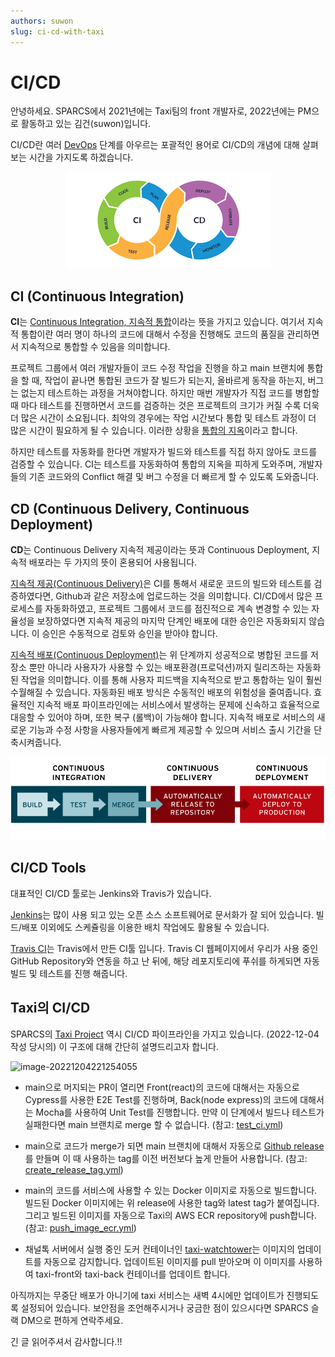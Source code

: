 ```yaml
---
authors: suwon
slug: ci-cd-with-taxi
---
```


# CI/CD

안녕하세요. SPARCS에서 2021년에는 Taxi팀의 front 개발자로, 2022년에는 PM으로 활동하고 있는 김건(suwon)입니다.

CI/CD란 여러 [DevOps](https://en.wikipedia.org/wiki/DevOps) 단계를 아우르는 포괄적인 용어로 CI/CD의 개념에 대해 살펴보는 시간을 가지도록 하겠습니다.

<center>

![image-20221204221254056](./cicd.png)

</center>

## CI (Continuous Integration)

**CI**는 [Continuous Integration, 지속적 통합](https://en.wikipedia.org/wiki/Continuous_integration)이라는 뜻을 가지고 있습니다. 여기서 지속적 통합이란 여러 명이 하나의 코드에 대해서 수정을 진행해도 코드의 품질을 관리하면서 지속적으로 통합할 수 있음을 의미합니다.

프로젝트 그룹에서 여러 개발자들이 코드 수정 작업을 진행을 하고 main 브랜치에 통합을 할 때, 작업이 끝나면 통합된 코드가 잘 빌드가 되는지, 올바르게 동작을 하는지, 버그는 없는지 테스트하는 과정을 거쳐야합니다. 하지만 매번 개발자가 직접 코드를 병합할 때 마다 테스트를 진행하면서 코드를 검증하는 것은 프로젝트의 크기가 커질 수록 더욱더 많은 시간이 소요됩니다. 최악의 경우에는 작업 시간보다 통합 및 테스트 과정이 더 많은 시간이 필요하게 될 수 있습니다. 이러한 상황을 [통합의 지옥](https://wiki.c2.com/?IntegrationHell)이라고 합니다.

하지만 테스트를 자동화를 한다면 개발자가 빌드와 테스트를 직접 하지 않아도 코드를 검증할 수 있습니다. CI는 테스트를 자동화하여 통합의 지옥을 피하게 도와주며, 개발자들의 기존 코드와의 Conflict 해결 및 버그 수정을 더 빠르게 할 수 있도록 도와줍니다.

## CD (Continuous Delivery, Continuous Deployment)

**CD**는 Continuous Delivery 지속적 제공이라는 뜻과 Continuous Deployment, 지속적 배포라는 두 가지의 뜻이 혼용되어 사용됩니다. 

[지속적 제공(Continuous Delivery)](https://en.wikipedia.org/wiki/Continuous_delivery)은 CI를 통해서 새로운 코드의 빌드와 테스트를 검증하였다면, Github과 같은 저장소에 업로드하는 것을 의미합니다. CI/CD에서 많은 프로세스를 자동화하였고, 프로젝트 그룹에서 코드를 점진적으로 계속 변경할 수 있는 자율성을 보장하였다면 지속적 제공의 마지막 단계인 배포에 대한 승인은 자동화되지 않습니다. 이 승인은 수동적으로 검토와 승인을 받아야 합니다.

[지속적 배포(Continuous Deployment)](https://en.wikipedia.org/wiki/Continuous_deployment)는 위 단계까지 성공적으로 병합된 코드를 저장소 뿐만 아니라 사용자가 사용할 수 있는 배포환경(프로덕션)까지 릴리즈하는 자동화된 작업을 의미합니다. 이를 통해 사용자 피드백을 지속적으로 받고 통합하는 일이 훨씬 수월해질 수 있습니다. 자동화된 배포 방식은 수동적인 배포의 위험성을 줄여줍니다. 효율적인 지속적 배포 파이프라인에는 서비스에서 발생하는 문제에 신속하고 효율적으로 대응할 수 있어야 하며, 또한 복구 (롤백)이 가능해야 합니다. 지속적 배포로 서비스의 새로운 기능과 수정 사항을 사용자들에게 빠르게 제공할 수 있으며 서비스 출시 기간을 단축시켜줍니다.

<center>

![image-20221204221254057](./cicd2.png)

</center>

## CI/CD Tools

대표적인 CI/CD 툴로는 Jenkins와 Travis가 있습니다.

[Jenkins](https://www.jenkins.io/)는 많이 사용 되고 있는 오픈 소스 소프트웨어로 문서화가 잘 되어 있습니다. 빌드/배포 이외에도 스케쥴링을 이용한 배치 작업에도 활용될 수 있습니다.

[Travis CI](https://www.travis-ci.com/)는 Travis에서 만든 CI툴 입니다. Travis CI 웹페이지에서 우리가 사용 중인 GitHub Repository와 연동을 하고 난 뒤에, 해당 레포지토리에 푸쉬를 하게되면 자동 빌드 및 테스트를 진행 해줍니다.

## Taxi의 CI/CD

SPARCS의 [Taxi Project](/projects/taxi) 역시 CI/CD 파이프라인을 가지고 있습니다. (2022-12-04 작성 당시의) 이 구조에 대해 간단히 설명드리고자 합니다.

![image-20221204221254055](./taxi_deploy.png)

- main으로 머지되는 PR이 열리면 Front(react)의 코드에 대해서는 자동으로 Cypress를 사용한 E2E Test를 진행하며, Back(node express)의 코드에 대해서는 Mocha를 사용하여 Unit Test를 진행합니다. 만약 이 단계에서 빌드나 테스트가 실패한다면 main 브랜치로 merge 할 수 없습니다. (참고: [test_ci.yml](https://github.com/sparcs-kaist/taxi-back/blob/f76afb1c0967e79315bb4e7b6bb05d7ccde8ecb5/.github/workflows/test_ci.yml))

- main으로 코드가 merge가 되면 main 브랜치에 대해서 자동으로 [Github release](https://github.com/sparcs-kaist/taxi-back/releases)를 만들며 이 때 사용하는 tag를 이전 버전보다 높게 만들어 사용합니다. (참고: [create_release_tag.yml](https://github.com/sparcs-kaist/taxi-back/blob/f76afb1c0967e79315bb4e7b6bb05d7ccde8ecb5/.github/workflows/create_release_tag.yml))

- main의 코드를 서비스에 사용할 수 있는 Docker 이미지로 자동으로 빌드합니다. 빌드된 Docker 이미지에는 위 release에 사용한 tag와 latest tag가 붙여집니다. 그리고 빌드된 이미지를 자동으로 Taxi의 AWS ECR repository에 push합니다. (참고: [push_image_ecr.yml](https://github.com/sparcs-kaist/taxi-back/blob/f76afb1c0967e79315bb4e7b6bb05d7ccde8ecb5/.github/workflows/push_image_ecr.yml))

- 채널톡 서버에서 실행 중인 도커 컨테이너인 [taxi-watchtower](https://containrrr.dev/watchtower/)는 이미지의 업데이트를 자동으로 감지합니다. 업데이트된 이미지를 pull 받아오며 이 이미지를 사용하여 taxi-front와 taxi-back 컨테이너를 업데이트 합니다.

아직까지는 무중단 배포가 아니기에 taxi 서비스는 새벽 4시에만 업데이트가 진행되도록 설정되어 있습니다. 보안점을 조언해주시거나 궁금한 점이 있으시다면 SPARCS 슬랙 DM으로 편하게 연락주세요.

긴 글 읽어주셔서 감사합니다.!!

